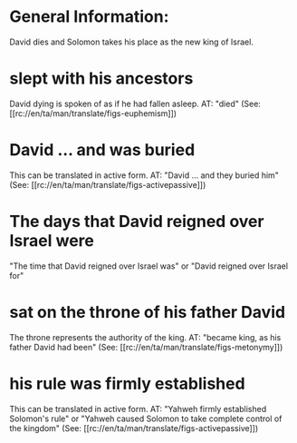 # General Information:

David dies and Solomon takes his place as the new king of Israel.

# slept with his ancestors

David dying is spoken of as if he had fallen asleep. AT: "died" (See: [[rc://en/ta/man/translate/figs-euphemism]])

# David ... and was buried

This can be translated in active form. AT: "David ... and they buried him" (See: [[rc://en/ta/man/translate/figs-activepassive]])

# The days that David reigned over Israel were

"The time that David reigned over Israel was" or "David reigned over Israel for"

# sat on the throne of his father David

The throne represents the authority of the king. AT: "became king, as his father David had been" (See: [[rc://en/ta/man/translate/figs-metonymy]])

# his rule was firmly established

This can be translated in active form. AT: "Yahweh firmly established Solomon's rule" or "Yahweh caused Solomon to take complete control of the kingdom" (See: [[rc://en/ta/man/translate/figs-activepassive]])